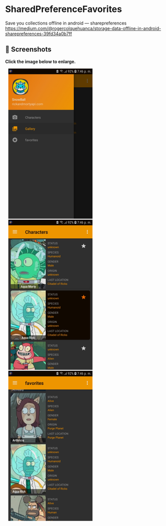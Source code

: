 # SharedPreferenceFavorites
 Save you collections offline in android — sharepreferences
https://medium.com/@rogercolquehuanca/storage-data-offline-in-android-sharepreferences-39fd34a0b7ff
 ## 📸 Screenshots

**Click the image below to enlarge.**


<div>
 
<img src="screenshots/screenshot-1572635453673.jpg" height="480" width="auto" hspace="10">

<img src="screenshots/screenshot-1572666815800.jpg" height="480" width="auto" hspace="10">


<img src="screenshots/screenshot-1572666933983.jpg" height="480" width="auto" hspace="10">
</div>

